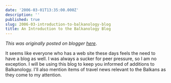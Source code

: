```yaml
---
date: '2006-03-01T13:35:00.000Z'
description: ''
published: true
slug: 2006-03-introduction-to-balkanology-blog
title: An Introduction to the Balkanology Blog
---
```


*This was originally posted on blogger [here](https://blog.balkanology.com/2006/03/introduction-to-balkanology-blog.html)*.

It seems like everyone who has a web site these days feels the need to have a blog as well. I was always a sucker for peer pressure, so I am no exception. I will be using this blog to keep you informed of additions to Balkanology. I'll also mention items of travel news relevant to the Balkans as they come to my attention.